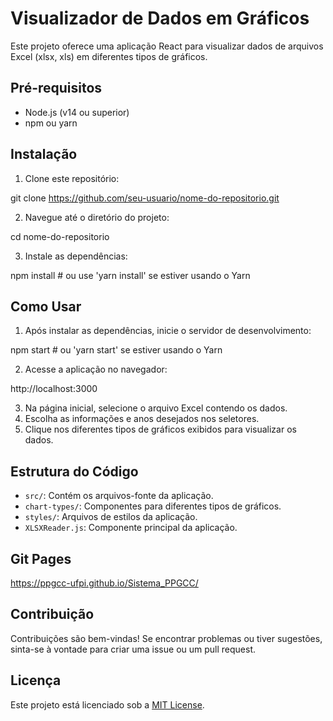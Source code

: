 # Visualizador de Dados em Gráficos

Este projeto oferece uma aplicação React para visualizar dados de arquivos Excel (xlsx, xls) em diferentes tipos de gráficos.

## Pré-requisitos

- Node.js (v14 ou superior)
- npm ou yarn

## Instalação

1. Clone este repositório:

git clone https://github.com/seu-usuario/nome-do-repositorio.git


2. Navegue até o diretório do projeto:

cd nome-do-repositorio


3. Instale as dependências:

npm install # ou use 'yarn install' se estiver usando o Yarn


## Como Usar

1. Após instalar as dependências, inicie o servidor de desenvolvimento:

npm start # ou 'yarn start' se estiver usando o Yarn


2. Acesse a aplicação no navegador:

http://localhost:3000


3. Na página inicial, selecione o arquivo Excel contendo os dados.
4. Escolha as informações e anos desejados nos seletores.
5. Clique nos diferentes tipos de gráficos exibidos para visualizar os dados.

## Estrutura do Código

- `src/`: Contém os arquivos-fonte da aplicação.
- `chart-types/`: Componentes para diferentes tipos de gráficos.
- `styles/`: Arquivos de estilos da aplicação.
- `XLSXReader.js`: Componente principal da aplicação.

## Git Pages

https://ppgcc-ufpi.github.io/Sistema_PPGCC/

## Contribuição

Contribuições são bem-vindas! Se encontrar problemas ou tiver sugestões, sinta-se à vontade para criar uma issue ou um pull request.

## Licença

Este projeto está licenciado sob a [MIT License](LICENSE).
